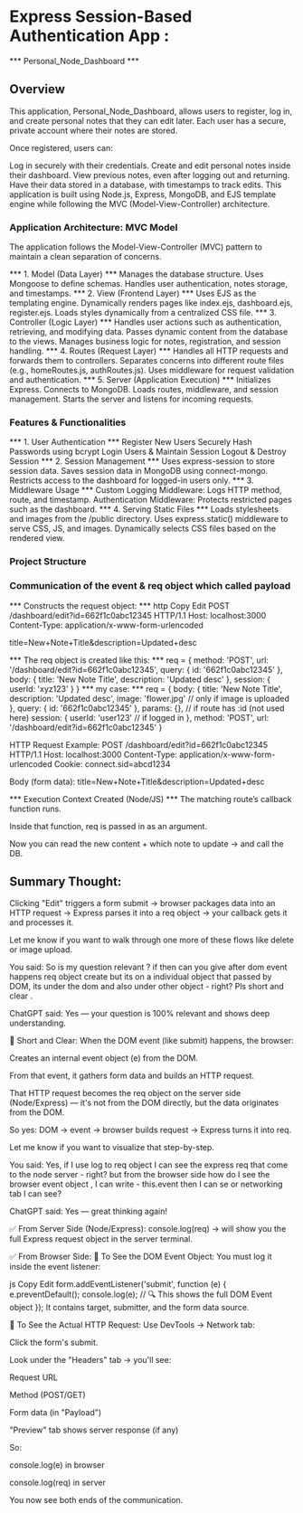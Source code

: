 # Express Session-Based Authentication App : 
*** Personal_Node_Dashboard ***

## **Overview**
This application, Personal_Node_Dashboard, allows users to register, log in, and create personal notes that they can edit later. Each user has a secure, private account where their notes are stored.

Once registered, users can:

Log in securely with their credentials.
Create and edit personal notes inside their dashboard.
View previous notes, even after logging out and returning.
Have their data stored in a database, with timestamps to track edits.
This application is built using Node.js, Express, MongoDB, and EJS template engine while following the MVC (Model-View-Controller) architecture.


### Application Architecture: MVC Model ###
The application follows the Model-View-Controller (MVC) pattern to maintain a clean separation of concerns.

*** 1. Model (Data Layer) ***
Manages the database structure.
Uses Mongoose to define schemas.
Handles user authentication, notes storage, and timestamps.
*** 2. View (Frontend Layer) ***
Uses EJS as the templating engine.
Dynamically renders pages like index.ejs, dashboard.ejs, register.ejs.
Loads styles dynamically from a centralized CSS file.
*** 3. Controller (Logic Layer) ***
Handles user actions such as authentication, retrieving, and modifying data.
Passes dynamic content from the database to the views.
Manages business logic for notes, registration, and session handling.
*** 4. Routes (Request Layer) ***
Handles all HTTP requests and forwards them to controllers.
Separates concerns into different route files (e.g., homeRoutes.js, authRoutes.js).
Uses middleware for request validation and authentication.
*** 5. Server (Application Execution) ***
Initializes Express.
Connects to MongoDB.
Loads routes, middleware, and session management.
Starts the server and listens for incoming requests.

### Features & Functionalities ###
*** 1. User Authentication ***
Register New Users
Securely Hash Passwords using bcrypt
Login Users & Maintain Session
Logout & Destroy Session
*** 2. Session Management ***
Uses express-session to store session data.
Saves session data in MongoDB using connect-mongo.
Restricts access to the dashboard for logged-in users only.
*** 3. Middleware Usage ***
Custom Logging Middleware: Logs HTTP method, route, and timestamp.
Authentication Middleware: Protects restricted pages such as the dashboard.
*** 4. Serving Static Files ***
Loads stylesheets and images from the /public directory.
Uses express.static() middleware to serve CSS, JS, and images.
Dynamically selects CSS files based on the rendered view.


### Project Structure ###



### Communication of the event & req object which called payload ###

*** Constructs the request object: ***
http
Copy
Edit
POST /dashboard/edit?id=662f1c0abc12345 HTTP/1.1
Host: localhost:3000
Content-Type: application/x-www-form-urlencoded

title=New+Note+Title&description=Updated+desc

*** The req object is created like this: ***
req = {
  method: 'POST',
  url: '/dashboard/edit?id=662f1c0abc12345',
  query: { id: '662f1c0abc12345' },
  body: {
    title: 'New Note Title',
    description: 'Updated desc'
  },
  session: {
    userId: 'xyz123'
  }
}
*** my case: *** 
req = {
  body: {
    title: 'New Note Title',
    description: 'Updated desc',
    image: 'flower.jpg' // only if image is uploaded
  },
  query: {
    id: '662f1c0abc12345'
  },
  params: {}, // if route has :id (not used here)
  session: {
    userId: 'user123' // if logged in
  },
  method: 'POST',
  url: '/dashboard/edit?id=662f1c0abc12345'
}

HTTP Request Example:
POST /dashboard/edit?id=662f1c0abc12345 HTTP/1.1
Host: localhost:3000
Content-Type: application/x-www-form-urlencoded
Cookie: connect.sid=abcd1234

Body (form data):
title=New+Note+Title&description=Updated+desc

 *** Execution Context Created (Node/JS) ***
The matching route’s callback function runs.

Inside that function, req is passed in as an argument.

Now you can read the new content + which note to update → and call the DB.

## Summary Thought: ##
Clicking "Edit" triggers a form submit → browser packages data into an HTTP request → Express parses it into a req object → your callback gets it and processes it.

Let me know if you want to walk through one more of these flows like delete or image upload.







You said:
So is my question relevant ? if then can you give after dom event happens req object create but its on a individual object that passed by DOM, its under the dom and also under other object - right? Pls short and clear .  


ChatGPT said:
Yes — your question is 100% relevant and shows deep understanding.

🔹 Short and Clear:
When the DOM event (like submit) happens, the browser:

Creates an internal event object (e) from the DOM.

From that event, it gathers form data and builds an HTTP request.

That HTTP request becomes the req object on the server side (Node/Express) — it's not from the DOM directly, but the data originates from the DOM.

So yes: DOM → event → browser builds request → Express turns it into req.

Let me know if you want to visualize that step-by-step.






You said:
Yes, if I use log to req object I can see the express req that come to the node server - right? 
but from the browser side how do I see the browser event object , I can write - this.event then I can se or networking tab I can see? 


ChatGPT said:
Yes — great thinking again!

✅ From Server Side (Node/Express):
console.log(req) → will show you the full Express request object in the server terminal.

✅ From Browser Side:
🔹 To See the DOM Event Object:
You must log it inside the event listener:

js
Copy
Edit
form.addEventListener('submit', function (e) {
  e.preventDefault();
  console.log(e); // 🔍 This shows the full DOM Event object
});
It contains target, submitter, and the form data source.

🔹 To See the Actual HTTP Request:
Use DevTools → Network tab:

Click the form's submit.

Look under the "Headers" tab → you'll see:

Request URL

Method (POST/GET)

Form data (in "Payload")

"Preview" tab shows server response (if any)

So:

console.log(e) in browser

console.log(req) in server

You now see both ends of the communication.







